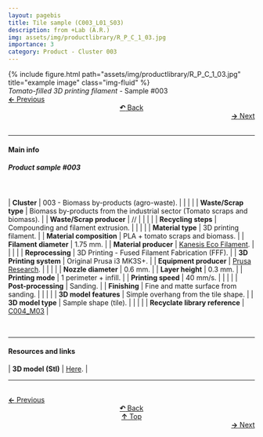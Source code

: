 ```yaml
---
layout: pagebis
title: Tile sample (C003_L01_S03)
description: from +Lab (A.R.)
img: assets/img/productlibrary/R_P_C_1_03.jpg
importance: 3
category: Product - Cluster 003
---
```

<div class="row">
    <div class="col-sm mt-3 mt-md-0">
        {% include figure.html path="assets/img/productlibrary/R_P_C_1_03.jpg" title="example image" class="img-fluid" %}
    </div>
</div>
<div class="caption">
    <i>Tomato-filled 3D printing filament</i> - Sample #003
</div>

<div class="row justify-content-sm-center">
    <div class="col-sm-4 mt-3 mt-md-0" style="text-align:left">
  <a href="/projects/ProLi_C003_L01_S02/" target="_self"><b>←</b> Previous</a>
    </div>
    <div class="col-sm-4 mt-3 mt-md-0" style="text-align:center">
  <a href="/productlibrary/" target="_self"><b>↶</b> Back</a>
    </div>
    <div class="col-sm-4 mt-3 mt-md-0" style="text-align:right">
        <td align="right"><a href="/projects/ProLi_C003_L01_S04/" target="_self"><b>→</b> Next</a></td>
    </div>
</div>
<br>

<hr>
<h4><b>Main info</b></h4>
<h5>Product sample #003</h5>
<br>

| <b>Cluster</b>       | 003 - Biomass by-products (agro-waste). |
|    |     |
| <b>Waste/Scrap type</b>       | Biomass by-products from the industrial sector (Tomato scraps and biomass).     |
| <b>Waste/Scrap producer</b>    | //      |
|    |     |
| <b>Recycling steps</b>      | Compounding and filament extrusion.     |
|    |     |
| <b>Material type</b>       | 3D printing filament.     |
| <b>Material composition</b>   | PLA + tomato scraps and biomass.    |
| <b>Filament diameter</b>    | 1.75 mm.    |
| <b>Material producer</b>    | [Kanesis Eco Filament](https://www.kanesis.it/?lang=it).     |
|    |     |
| <b>Reprocessing</b>      | 3D Printing - Fused Filament Fabrication (FFF). |
| <b>3D Printing system</b>      | Original Prusa i3 MK3S+.    |
| <b>Equipment producer</b>   | [Prusa Research](https://www.prusa3d.com/it/).   |
|    |     |
| <b>Nozzle diameter</b>      | 0.6 mm. |
| <b>Layer height</b>      | 0.3 mm.    |
| <b>Printing mode</b>   | 1 perimeter + infill.   |
| <b>Printing speed</b>   | 40 mm/s.  |
|    |     |
| <b>Post-processing</b>      | Sanding. |
| <b>Finishing</b>      | Fine and matte surface from sanding.    |
|    |     |
| <b>3D model features</b>      | Simple overhang from the tile shape.    |
| <b>3D model type</b>      | Sample shape (tile).    |
|    |     |
| <b>Recyclate library reference</b>    | <a href="/projects/RecLi_C004_M03/" target="_blank">C004_M03</a>     |

<br>
<hr>
<h4><b>Resources and links</b></h4>

| <b>3D model (Stl)</b>       | [Here](https://osf.io/rwafy/files/osfstorage/6516e6d93d9bde04b78d8137 ).   |

<hr>

<br>
<div class="row justify-content-sm-center">
    <div class="col-sm-3 mt-3 mt-md-0" style="text-align:left">
  <a href="/projects/ProLi_C003_L01_S02/" target="_self"><b>←</b> Previous</a>
    </div>
    <div class="col-sm-3 mt-3 mt-md-0" style="text-align:center">
  <a href="/productlibrary/" target="_self"><b>↶</b> Back</a>
    </div>
    <div class="col-sm-3 mt-3 mt-md-0" style="text-align:center">
  <a href="#" target="_self"><b>↑</b> Top</a>
    </div>
    <div class="col-sm-3 mt-3 mt-md-0" style="text-align:right">
        <td align="right"><a href="/projects/ProLi_C003_L01_S04/" target="_self"><b>→</b> Next</a></td>
    </div>
</div>
